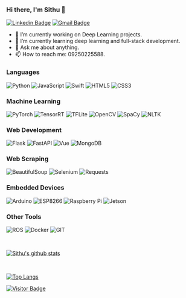 ### Hi there, I'm Sithu 👋

[![Linkedin Badge](https://img.shields.io/badge/-sithu31296-blue?style=flat-square&logo=Linkedin&logoColor=white&link=https://www.linkedin.com/in/sithu31296/)](https://www.linkedin.com/in/sithu31296/)
[![Gmail Badge](https://img.shields.io/badge/-sithu31296@gmail.com-c14438?style=flat-square&logo=Gmail&logoColor=white&link=mailto:sithu31296@gmail.com)](mailto:sithu31296@gmail.com)

- 🔭 I’m currently working on Deep Learning projects.
- 🌱 I’m currently learning deep learning and full-stack development.
- 💬 Ask me about anything.
- 📫 How to reach me: 09250225588.

<!--
**sithu31296/sithu31296** is a ✨ _special_ ✨ repository because its `README.md` (this file) appears on your GitHub profile.

Here are some ideas to get you started:

- 🔭 I’m currently working on ...
- 🌱 I’m currently learning ...
- 👯 I’m looking to collaborate on ...
- 🤔 I’m looking for help with ...
- 💬 Ask me about ...
- 📫 How to reach me: ...
- 😄 Pronouns: ...
- ⚡ Fun fact: ...
-->

### Languages

![Python](https://img.shields.io/badge/-Python-green?style=for-the-badge&logo=Python&logoColor=white)
![JavaScript](https://img.shields.io/badge/-JavaScript-yellow?style=for-the-badge&logo=javascript&logoColor=white)
![Swift](https://img.shields.io/badge/-Swift-red?style=for-the-badge&logo=swift&logoColor=white)
![HTML5](https://img.shields.io/badge/-HTML5-E34F26?style=for-the-badge&logo=html5&logoColor=white)
![CSS3](https://img.shields.io/badge/-CSS3-1572B6?style=for-the-badge&logo=css3)

### Machine Learning

![PyTorch](https://img.shields.io/badge/-PyTorch-red?style=flat-square&logo=pytorch&logoColor=white)
![TensorRT](https://img.shields.io/badge/-TensorRT-green?style=flat-square&logo=tensorflow&logoColor=white)
![TFLite](https://img.shields.io/badge/-TFLite-orange?style=flat-square&logo=tensorflow&logoColor=white)
![OpenCV](https://img.shields.io/badge/-OpenCV-9cf?style=flat-square&logo=opencv&logoColor=white)
![SpaCy](https://img.shields.io/badge/-SpaCy-yellow?style=flat-square&logo=spacy&logoColor=white)
![NLTK](https://img.shields.io/badge/-NLTK-9cf?style=flat-square&logo=nltk&logoColor=white)

### Web Development

![Flask](https://img.shields.io/badge/-Flask-grey?style=flat-square&logo=flask)
![FastAPI](https://img.shields.io/badge/-FastAPI-brightgreen?style=flat-square&logo=fastapi&logoColor=white)
![Vue](https://img.shields.io/badge/-Vue.js-blue?style=flat-square&logo=vue.js&logoColor=white)
![MongoDB](https://img.shields.io/badge/-MongoDB-green?style=flat-square&logo=mongodb&logoColor=white)

### Web Scraping

![BeautifulSoup](https://img.shields.io/badge/-BeautifulSoup-brightgreen?style=flat-square&logo=beautifulsoup&logoColor=white)
![Selenium](https://img.shields.io/badge/-Selenium-red?style=flat-square&logo=selenium&logoColor=white)
![Requests](https://img.shields.io/badge/-Requests-red?style=flat-square&logo=requests&logoColor=white)

### Embedded Devices

![Arduino](https://img.shields.io/badge/-Arduino-blue?style=flat-square&logo=Arduino)
![ESP8266](https://img.shields.io/badge/-ESP8266-brightgreen?style=flat-square&logo=esp&logoColor=white)
![Raspberry Pi](https://img.shields.io/badge/-Raspberry%20Pi-C51A4A?style=flat-square&logo=Raspberry-Pi)
![Jetson](https://img.shields.io/badge/-Jetson-blueviolet?style=flat-square&logo=jetson&logoColor=white)

### Other Tools

![ROS](https://img.shields.io/badge/-ROS-informational?style=flat-square&logo=ros&logoColor=white)
![Docker](https://img.shields.io/badge/-Docker-blue?style=flat-square&logo=docker&logoColor=white)
![GIT](https://img.shields.io/badge/-GIT-blueviolet?style=flat-square&logo=git)

<br/>

[![Sithu's github stats](https://github-readme-stats.vercel.app/api?username=sithu31296&show_icons=true&theme=buefy)](https://github.com/sithu31296/sithu31296)

<br/>

[![Top Langs](https://github-readme-stats.vercel.app/api/top-langs/?username=sithu31296)](https://github.com/sithu31296/sithu31296)

[![Visitor Badge](https://visitor-badge.laobi.icu/badge?page_id=sithu31296.sithu31296)](https://github.com/sithu31296/sithu31296)
